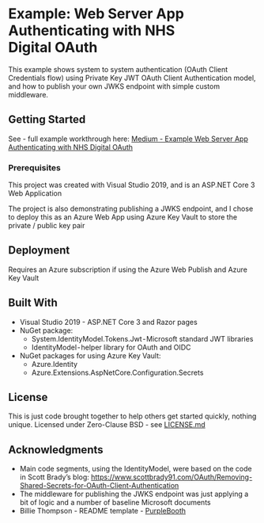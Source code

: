 ﻿# Example: Web Server App Authenticating with NHS Digital OAuth

This example shows system to system authentication (OAuth Client Credentials flow) using Private Key JWT OAuth Client Authentication model, and how to publish your own JWKS endpoint with simple custom middleware.

## Getting Started

See - full example workthrough here: [Medium - Example Web Server App Authenticating with NHS Digital OAuth](https://aubyncrawford.medium.com/example-web-server-app-authenticating-with-nhs-digital-oauth-57f58f3fb62f)

### Prerequisites

This project was created with Visual Studio 2019, and is an ASP.NET Core 3 Web Application

The project is also demonstrating publishing a JWKS endpoint, and I chose to deploy this as an Azure Web App using Azure Key Vault to store the private / public key pair


## Deployment

Requires an Azure subscription if using the Azure Web Publish and Azure Key Vault

## Built With

* Visual Studio 2019 - ASP.NET Core 3 and Razor pages
* NuGet package:
    * System.IdentityModel.Tokens.Jwt - Microsoft standard JWT libraries
    * IdentityModel - helper library for OAuth and OIDC
* NuGet packages for using Azure Key Vault:
    *  Azure.Identity
    *  Azure.Extensions.AspNetCore.Configuration.Secrets

## License

This is just code brought together to help others get started quickly, nothing unique. Licensed under Zero-Clause BSD - see [LICENSE.md](LICENSE.md)

## Acknowledgments

* Main code segments, using the IdentityModel, were based on the code in Scott Brady’s blog: https://www.scottbrady91.com/OAuth/Removing-Shared-Secrets-for-OAuth-Client-Authentication
* The middleware for publishing the JWKS endpoint was just applying a bit of logic and a number of baseline Microsoft documents
* Billie Thompson - README template - [PurpleBooth](https://github.com/PurpleBooth)

